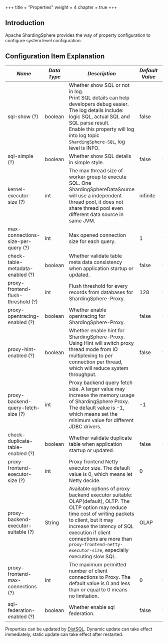 +++
title = "Properties"
weight = 4
chapter = true
+++

## Introduction

Apache ShardingSphere provides the way of property configuration to configure system level configuration.

## Configuration Item Explanation

| *Name*                              | *Data Type* | *Description*                                                                                                                                                                                                                                                                                           | *Default Value* | *Dynamic Update* | 
| ----------------------------------- | ----------- | --------------------------------------------------------------------------------------------------------------------------------------------------------------------------------------------------------------------------------------------------------------------------------------------------------| --------------- |----------------- | 
| sql-show (?)                        | boolean     | Whether show SQL or not in log. <br /> Print SQL details can help developers debug easier. The log details include: logic SQL, actual SQL and SQL parse result. <br /> Enable this property will log into log topic `ShardingSphere-SQL`, log level is INFO.                                            | false           | true             |
| sql-simple (?)                      | boolean     | Whether show SQL details in simple style.                                                                                                                                                                                                                                                               | false           | true             |
| kernel-executor-size (?)            | int         | The max thread size of worker group to execute SQL. One ShardingSphereDataSource will use a independent thread pool, it does not share thread pool even different data source in same JVM.                                                                                                              | infinite        | false            |
| max-connections-size-per-query (?)  | int         | Max opened connection size for each query.                                                                                                                                                                                                                                                              | 1               | true             |
| check-table-metadata-enabled (?)    | boolean     | Whether validate table meta data consistency when application startup or updated.                                                                                                                                                                                                                       | false           | false            |
| proxy-frontend-flush-threshold (?)  | int         | Flush threshold for every records from databases for ShardingSphere-Proxy.                                                                                                                                                                                                                              | 128             | true             |
| proxy-opentracing-enabled (?)       | boolean     | Whether enable opentracing for ShardingSphere-Proxy.                                                                                                                                                                                                                                                    | false           | true             |
| proxy-hint-enabled (?)              | boolean     | Whether enable hint for ShardingSphere-Proxy. Using Hint will switch proxy thread mode from IO multiplexing to per connection per thread, which will reduce system throughput.                                                                                                                          | false           | true             |
| proxy-backend-query-fetch-size (?)  | int         | Proxy backend query fetch size. A larger value may increase the memory usage of ShardingSphere Proxy. The default value is -1, which means set the minimum value for different JDBC drivers.                                                                                                            | -1              | false            |
| check-duplicate-table-enabled (?)   | boolean     | Whether validate duplicate table when application startup or updated.                                                                                                                                                                                                                                   | false           | false            |
| proxy-frontend-executor-size (?)    | int         | Proxy frontend Netty executor size. The default value is 0, which means let Netty decide.                                                                                                                                                                                                               | 0               | false            |
| proxy-backend-executor-suitable (?) | String      | Available options of proxy backend executor suitable: OLAP(default), OLTP. The OLTP option may reduce time cost of writing packets to client, but it may increase the latency of SQL execution if client connections are more than `proxy-frontend-netty-executor-size`, especially executing slow SQL. | OLAP            | false            |
| proxy-frontend-max-connections (?)  | int         | The maximum permitted number of client connections to Proxy. The default value is 0 and less than or equal to 0 means no limitation.                                                                                                                                                                    | 0               | true             |
| sql-federation-enabled (?)          | boolean     | Whether enable sql federation.                                                                                                                                                                                                                                                                          | false           | true             |

Properties can be updated by [DistSQL](/en/user-manual/shardingsphere-proxy/distsql/).
Dynamic update can take effect immediately, static update can take effect after restarted.
